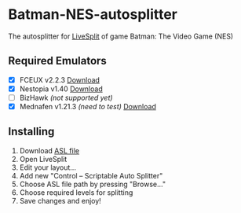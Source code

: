 # Batman-NES-autosplitter

The autosplitter for [LiveSplit](https://github.com/LiveSplit/LiveSplit/releases) of game Batman: The Video Game (NES)

## Required Emulators
- [x] FCEUX v2.2.3 [Download](http://www.fceux.com/web/download.html)
- [x] Nestopia v1.40 [Download](http://nestopia.sourceforge.net/downloads.html)
- [ ] BizHawk _(not supported yet)_
- [x] Mednafen v1.21.3 _(need to test)_ [Download](https://mednafen.github.io/)

## Installing
1. Download [ASL file](https://github.com/BroDMax/Batman-NES-autosplitter/archive/master.zip)
2. Open LiveSplit
3. Edit your layout...
4. Add new "Control – Scriptable Auto Splitter"
5. Choose ASL file path by pressing "Browse..."
6. Choose required levels for splitting
7. Save changes and enjoy!
